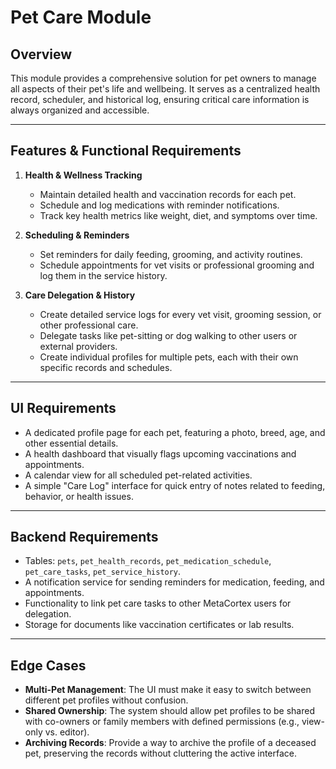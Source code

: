 # Pet Care Module

## Overview
This module provides a comprehensive solution for pet owners to manage all aspects of their pet's life and wellbeing. It serves as a centralized health record, scheduler, and historical log, ensuring critical care information is always organized and accessible.

---

## Features & Functional Requirements

1.  **Health & Wellness Tracking**
    * Maintain detailed health and vaccination records for each pet.
    * Schedule and log medications with reminder notifications.
    * Track key health metrics like weight, diet, and symptoms over time.

2.  **Scheduling & Reminders**
    * Set reminders for daily feeding, grooming, and activity routines.
    * Schedule appointments for vet visits or professional grooming and log them in the service history.

3.  **Care Delegation & History**
    * Create detailed service logs for every vet visit, grooming session, or other professional care.
    * Delegate tasks like pet-sitting or dog walking to other users or external providers.
    * Create individual profiles for multiple pets, each with their own specific records and schedules.

---

## UI Requirements

* A dedicated profile page for each pet, featuring a photo, breed, age, and other essential details.
* A health dashboard that visually flags upcoming vaccinations and appointments.
* A calendar view for all scheduled pet-related activities.
* A simple "Care Log" interface for quick entry of notes related to feeding, behavior, or health issues.

---

## Backend Requirements

* Tables: `pets`, `pet_health_records`, `pet_medication_schedule`, `pet_care_tasks`, `pet_service_history`.
* A notification service for sending reminders for medication, feeding, and appointments.
* Functionality to link pet care tasks to other MetaCortex users for delegation.
* Storage for documents like vaccination certificates or lab results.

---

## Edge Cases

* **Multi-Pet Management**: The UI must make it easy to switch between different pet profiles without confusion.
* **Shared Ownership**: The system should allow pet profiles to be shared with co-owners or family members with defined permissions (e.g., view-only vs. editor).
* **Archiving Records**: Provide a way to archive the profile of a deceased pet, preserving the records without cluttering the active interface.
